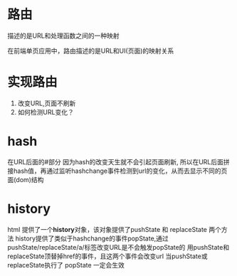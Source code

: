 # 路由
描述的是URL和处理函数之间的一种映射

在前端单页应用中，路由描述的是URL和UI(页面)的映射关系

# 实现路由
1. 改变URL,页面不刷新
2. 如何检测URL变化？

# hash
在URL后面的#部分
因为hash的改变天生就不会引起页面刷新, 所以在URL后面拼接hash值，再通过监听hashchange事件检测到url的变化，从而去显示不同的页面(dom)结构


# history
html 提供了一个**history**对象，该对象提供了pushState 和 replaceState 两个方法
history提供了类似于hashchange的事件popState,通过pushState/replaceState/a/标签改变URL是不会触发popState的
用pushState和replaceState顶替掉href的事件，且这两个事件会改变url
当pushState或replaceState执行了 popState 一定会生效